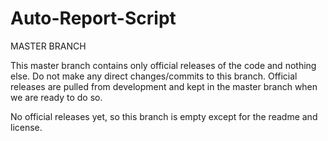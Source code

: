 # Auto-Report-Script

MASTER BRANCH

This master branch contains only official releases of the code and nothing else. Do not make any direct changes/commits to this branch. Official releases are pulled from development and kept in the master branch when we are ready to do so.

No official releases yet, so this branch is empty except for the readme and license.

